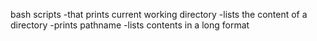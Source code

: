 bash scripts
-that prints current working directory
-lists the content of a directory
-prints pathname
-lists contents in  a long format
